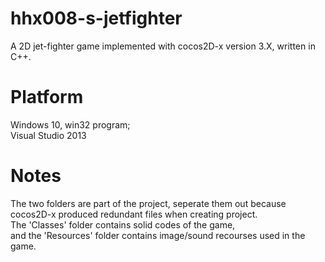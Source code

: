 # hhx008-s-jetfighter
A 2D jet-fighter game implemented with cocos2D-x version 3.X, written in C++.
# Platform
Windows 10, win32 program;
<br>
Visual Studio 2013
# Notes
The two folders are part of the project, seperate them out because cocos2D-x produced redundant files when creating project.
<br>
The 'Classes' folder contains solid codes of the game,
<br>
and the 'Resources' folder contains image/sound recourses used in the game.
